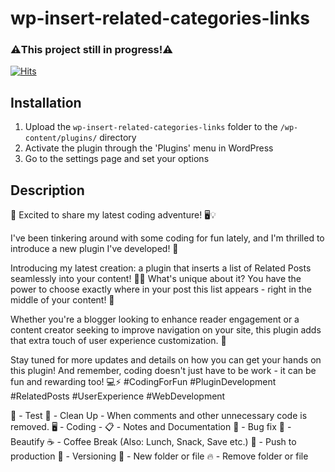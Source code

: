 # wp-insert-related-categories-links 

### ⚠️This project still in progress!⚠️
[![Hits](https://hits.seeyoufarm.com/api/count/incr/badge.svg?url=https%3A%2F%2Fgithub.com%2FZagaz%2Fwp-insert-related-categories-links&count_bg=%23277478&title_bg=%23555555&icon=wordpress.svg&icon_color=%23E7E7E7&title=hits&edge_flat=false)](https://hits.seeyoufarm.com)

## Installation
1. Upload the `wp-insert-related-categories-links` folder to the `/wp-content/plugins/` directory
2. Activate the plugin through the 'Plugins' menu in WordPress
3. Go to the settings page and set your options

## Description
🚀 Excited to share my latest coding adventure! 🖥️💡

I've been tinkering around with some coding for fun lately, and I'm thrilled to introduce a new plugin I've developed! 🎉

Introducing my latest creation: a plugin that inserts a list of Related Posts seamlessly into your content! 📝✨ What's unique about it? You have the power to choose exactly where in your post this list appears - right in the middle of your content! 💪

Whether you're a blogger looking to enhance reader engagement or a content creator seeking to improve navigation on your site, this plugin adds that extra touch of user experience customization. 🌟

Stay tuned for more updates and details on how you can get your hands on this plugin! And remember, coding doesn't just have to be work - it can be fun and rewarding too! 💻⚡ #CodingForFun #PluginDevelopment #RelatedPosts #UserExperience #WebDevelopment

🧪 - Test 
🚿 - Clean Up - When comments and other unnecessary code is removed. 
🖥️ - Coding - 
📋 - Notes and Documentation 
🐞 - Bug fix 
💎 - Beautify 
☕ - Coffee Break (Also: Lunch, Snack, Save etc.)
🚀 - Push to production
🔖 - Versioning
📁 - New folder or file
🔥 - Remove folder or file
